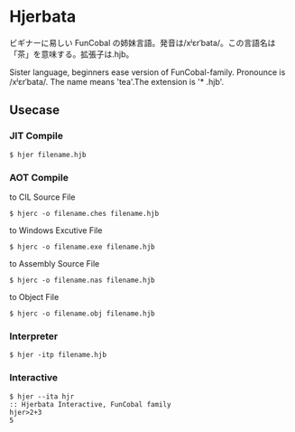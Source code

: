 # Hjerbata

ビギナーに易しい FunCobal の姉妹言語。発音は/xʲɛrˈbata/。この言語名は「茶」を意味する。拡張子は.hjb。

Sister language, beginners ease version of FunCobal-family. Pronounce is /xʲɛrˈbata/. The name means 'tea'.The extension is '\* .hjb'.

## Usecase

### JIT Compile

```console
$ hjer filename.hjb
```

### AOT Compile

to CIL Source File

```console
$ hjerc -o filename.ches filename.hjb
```

to Windows Excutive File

```console
$ hjerc -o filename.exe filename.hjb
```

to Assembly Source File

```console
$ hjerc -o filename.nas filename.hjb
```

to Object File

```console
$ hjerc -o filename.obj filename.hjb
```

### Interpreter

```console
$ hjer -itp filename.hjb
```

### Interactive

```console
$ hjer --ita hjr
:: Hjerbata Interactive, FunCobal family
hjer>2+3
5
```
